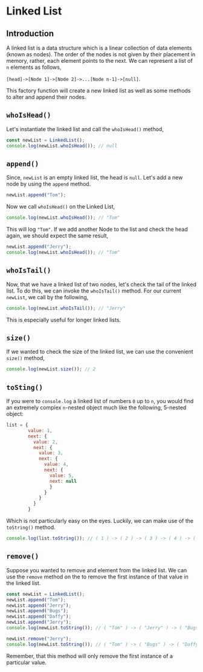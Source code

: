 # Linked List
## Introduction
A linked list is a data structure which is a linear collection of data elements (known as nodes). The order of the nodes is not given by their placement in memory, rather, each element points to the next. We can represent a list of `n` elements as follows,

`[head]->[Node 1]->[Node 2]->...[Node n-1]->[null]`.


This factory function will create a new linked list as well as some methods to alter and append their nodes.

## `whoIsHead()`
Let's instantiate the linked list and call the `whoIsHead()` method,

```js 
const newList = LinkedList();
console.log(newList.whoIsHead()); // null  
```
## `append()`
Since, `newList` is an empty linked list, the head is `null`. Let's add a new node by using the `append` method. 

```js
newList.append("Tom");
```

Now we call `whoIsHead()` on the Linked List,

```js
console.log(newList.whoIsHead()); // "Tom"
```
This will log `"Tom"`. If we add another Node to the list and check the head again, we should expect the same result,

```js
newList.append("Jerry");
console.log(newList.whoIsHead()); // "Tom"
```

## `whoIsTail()`
Now, that we have a linked list of two nodes, let's check the tail of the linked list. To do this, we can invoke the `whoIsTail()` method. For our current `newList`, we call by the following, 

```js
console.log(newList.whoIsTail()); // "Jerry"
```  

This is especially useful for longer linked lists.



## `size()`
If we wanted to check the size of the linked list, we can use the convenient `size()` method, 

```js 
console.log(newList.size()); // 2
```

## `toSting()`
If you were to `console.log` a linked list of numbers `0` up to `n`, you would find an extremely complex `n`-nested object much like the following, 5-nested object:

```js
list = {
        value: 1,
        next: {
          value: 2,
          next: {
            value: 3,
            next: {
              value: 4,
              next: {
                value: 5,
                next: null
                }
              }
            }
          }
        }
```
Which is not particularly easy on the eyes. Luckily, we can make use of the `toString()` method.

``` js 
console.log(list.toString()); // ( 1 ) -> ( 2 ) -> ( 3 ) -> ( 4 ) -> ( 5 ) -> ( null ) 
```

## `remove()`
Suppose you wanted to remove and element from the linked list. We can use the `remove` method on the to remove the first instance of that value in the linked list.

``` js 
const newList = LinkedList();
newList.append("Tom");
newList.append("Jerry");
newList.append("Bugs");
newList.append("Daffy");
newList.append("Jerry");
console.log(newList.toString()); // ( "Tom" ) -> ( "Jerry" ) -> ( "Bugs" ) -> ( "Daffy" ) -> ( "Jerry" ) -> ( null )

newList.remove("Jerry");
console.log(newList.toString()); // ( "Tom" ) -> ( "Bugs" ) -> ( "Daffy" ) -> ( "Jerry" ) -> ( null )
```

Remember, that this method will only remove the first instance of a particular value.